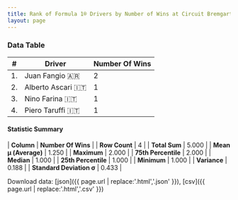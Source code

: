 ```yaml
---
title: Rank of Formula 1® Drivers by Number of Wins at Circuit Bremgarten
layout: page
---
```


<canvas id="chart" width="400" height="180"></canvas>
<script>
var data = {
    "datasets": [
        {
            "backgroundColor": [
                "#9C8E8D",
                "#9C8E8D",
                "#9C8E8D",
                "#9C8E8D"
            ],
            "borderColor": [
                "#1D181E",
                "#1D181E",
                "#1D181E",
                "#1D181E"
            ],
            "borderWidth": 1,
            "data": [
                2.0,
                1.0,
                1.0,
                1.0
            ],
            "label": "Number Of Wins"
        }
    ],
    "labels": [
        "Juan Fangio",
        "Alberto Ascari",
        "Nino Farina",
        "Piero Taruffi"
    ]
};
var options = {
  legend: {
    display: false
  },
  scales: {
    xAxes: [{
      ticks: {
        beginAtZero: true,
        maxRotation: 180,
        display: window.innerWidth > 800
      }
    }],
    yAxes: [{
      ticks: {
        beginAtZero: true
      }
    }]
  },
  onResize: function(chart, size) {
    chart.options.scales.xAxes[0].ticks.display = size.width > 800;
  }
};
var chart = new Chart("chart", {
    data: data,
    type: 'bar',
    options: options
});
</script>



### Data Table

| # | Driver | Number Of Wins |
|--|--|--|
| 1. | Juan Fangio 🇦🇷 | 2 |
| 2. | Alberto Ascari 🇮🇹 | 1 |
| 3. | Nino Farina 🇮🇹 | 1 |
| 4. | Piero Taruffi 🇮🇹 | 1 |

#### Statistic Summary

| **Column** | **Number Of Wins** |
| **Row Count** | 4 |
| **Total Sum** | 5.000 |
| **Mean μ (Average)** | 1.250 |
| **Maximum** | 2.000 |
| **75th Percentile** | 2.000 |
| **Median** | 1.000 |
| **25th Percentile** | 1.000 |
| **Minimum** | 1.000 |
| **Variance** | 0.188 |
| **Standard Deviation σ** | 0.433 |

Download data: [json]({{ page.url | replace:'.html','.json' }}), [csv]({{ page.url | replace:'.html','.csv' }})
